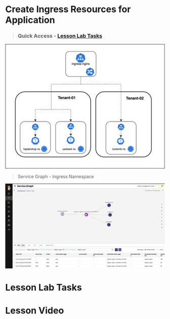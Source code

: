 # Create Ingress Resources for Application

> ### Quick Access - [Lesson Lab Tasks](#Lesson-Lab-Tasks) 

![ingress](images/ingress.png)

> Service Graph - Ingress Namespace

![sg-ingress-ns](images/sg-ingress-ns.png)

# Lesson Lab Tasks

# Lesson Video